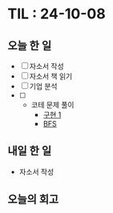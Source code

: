 # TIL : 24-10-08
## 오늘 한 일
- [ ] 자소서 작성
- [ ] 자소서 책 읽기
- [ ] 기업 분석
- [ ] - 코테 문제 풀이
    - [구현 1](https://www.acmicpc.net/problem/10799)
    - [BFS](https://www.acmicpc.net/problem/10026)
## 내일 한 일
- 자소서 작성

## 오늘의 회고


